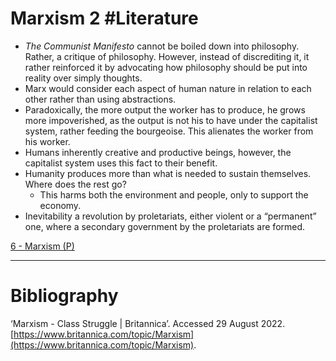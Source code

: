 # Marxism 2 #Literature 
- *The Communist Manifesto* cannot be boiled down into philosophy. Rather, a critique of philosophy. However, instead of discrediting it, it rather reinforced it by advocating how philosophy should be put into reality over simply thoughts.
- Marx would consider each aspect of human nature in relation to each other rather than using abstractions.
- Paradoxically, the more output the worker has to produce, he grows more impoverished, as the output is not his to have under the capitalist system, rather feeding the bourgeoise. This alienates the worker from his worker.
- Humans inherently creative and productive beings, however, the capitalist system uses this fact to their benefit.
- Humanity produces more than what is needed to sustain themselves. Where does the rest go?
	- This harms both the environment and people, only to support the economy.
- Inevitability a revolution by proletariats, either violent or a “permanent” one, where a secondary government by the proletariats are formed.

[6 - Marxism (P)](../3%20Permanent%20Notes/6%20-%20Marxism%20(P))

---
# Bibliography
‘Marxism - Class Struggle | Britannica’. Accessed 29 August 2022. [https://www.britannica.com/topic/Marxism](https://www.britannica.com/topic/Marxism).